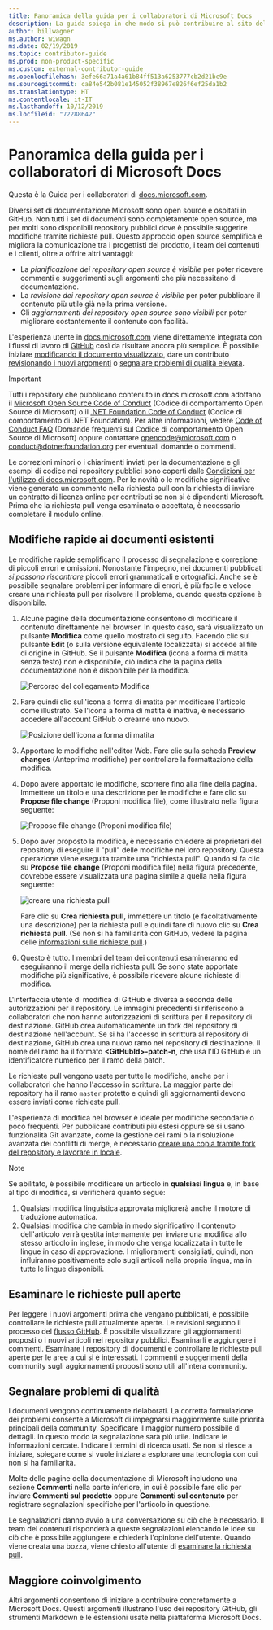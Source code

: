 ```yaml
---
title: Panoramica della guida per i collaboratori di Microsoft Docs
description: La guida spiega in che modo si può contribuire al sito della documentazione Microsoft docs.microsoft.com.
author: billwagner
ms.author: wiwagn
ms.date: 02/19/2019
ms.topic: contributor-guide
ms.prod: non-product-specific
ms.custom: external-contributor-guide
ms.openlocfilehash: 3efe66a71a4a61b84ff513a6253777cb2d21bc9e
ms.sourcegitcommit: ca84e542b081e145052f38967e826f6ef25da1b2
ms.translationtype: HT
ms.contentlocale: it-IT
ms.lasthandoff: 10/12/2019
ms.locfileid: "72288642"
---
```

# <a name="microsoft-docs-contributor-guide-overview"></a>Panoramica della guida per i collaboratori di Microsoft Docs

Questa è la Guida per i collaboratori di [docs.microsoft.com](https://docs.microsoft.com).

Diversi set di documentazione Microsoft sono open source e ospitati in GitHub. Non tutti i set di documenti sono completamente open source, ma per molti sono disponibili repository pubblici dove è possibile suggerire modifiche tramite richieste pull. Questo approccio open source semplifica e migliora la comunicazione tra i progettisti del prodotto, i team dei contenuti e i clienti, oltre a offrire altri vantaggi:

- La _pianificazione dei repository open source è visibile_ per poter ricevere commenti e suggerimenti sugli argomenti che più necessitano di documentazione.
- La _revisione dei repository open source è visibile_ per poter pubblicare il contenuto più utile già nella prima versione.
- Gli _aggiornamenti dei repository open source sono visibili_ per poter migliorare costantemente il contenuto con facilità.

L'esperienza utente in [docs.microsoft.com](https://docs.microsoft.com) viene direttamente integrata con i flussi di lavoro di [GitHub](https://github.com) così da risultare ancora più semplice. È possibile iniziare [modificando il documento visualizzato](#quick-edits-to-existing-documents), dare un contributo [revisionando i nuovi argomenti](#review-open-prs) o [segnalare problemi di qualità elevata](#create-quality-issues).

> [!IMPORTANT]
> Tutti i repository che pubblicano contenuto in docs.microsoft.com adottano il [Microsoft Open Source Code of Conduct](https://opensource.microsoft.com/codeofconduct/) (Codice di comportamento Open Source di Microsoft) o il [.NET Foundation Code of Conduct](https://dotnetfoundation.org/code-of-conduct) (Codice di comportamento di .NET Foundation). Per altre informazioni, vedere [Code of Conduct FAQ](https://opensource.microsoft.com/codeofconduct/faq/) (Domande frequenti sul Codice di comportamento Open Source di Microsoft) oppure contattare [opencode@microsoft.com](mailto:opencode@microsoft.com) o [conduct@dotnetfoundation.org](mailto:conduct@dotnetfoundation.org) per eventuali domande o commenti.<br>
>
> Le correzioni minori o i chiarimenti inviati per la documentazione e gli esempi di codice nei repository pubblici sono coperti dalle [Condizioni per l'utilizzo di docs.microsoft.com](https://docs.microsoft.com/legal/termsofuse). Per le novità o le modifiche significative viene generato un commento nella richiesta pull con la richiesta di inviare un contratto di licenza online per contributi se non si è dipendenti Microsoft. Prima che la richiesta pull venga esaminata o accettata, è necessario completare il modulo online.

## <a name="quick-edits-to-existing-documents"></a>Modifiche rapide ai documenti esistenti

Le modifiche rapide semplificano il processo di segnalazione e correzione di piccoli errori e omissioni. Nonostante l'impegno, nei documenti pubblicati _si possono riscontrare_ piccoli errori grammaticali e ortografici. Anche se è possibile segnalare problemi per informare di errori, è più facile e veloce creare una richiesta pull per risolvere il problema, quando questa opzione è disponibile.

1. Alcune pagine della documentazione consentono di modificare il contenuto direttamente nel browser. In questo caso, sarà visualizzato un pulsante **Modifica** come quello mostrato di seguito. Facendo clic sul pulsante **Edit** (o sulla versione equivalente localizzata) si accede al file di origine in GitHub. Se il pulsante **Modifica** (icona a forma di matita senza testo) non è disponibile, ciò indica che la pagina della documentazione non è disponibile per la modifica.

   ![Percorso del collegamento Modifica](./media/index/edit-article.png)

2. Fare quindi clic sull'icona a forma di matita per modificare l'articolo come illustrato. Se l'icona a forma di matita è inattiva, è necessario accedere all'account GitHub o crearne uno nuovo. 

   ![Posizione dell'icona a forma di matita](./media/index/edit-icon.png)


3. Apportare le modifiche nell'editor Web. Fare clic sulla scheda **Preview changes** (Anteprima modifiche) per controllare la formattazione della modifica.

4. Dopo avere apportato le modifiche, scorrere fino alla fine della pagina. Immettere un titolo e una descrizione per le modifiche e fare clic su **Propose file change** (Proponi modifica file), come illustrato nella figura seguente:

   ![Propose file change (Proponi modifica file)](./media/index/submit-pull-request.png)

5. Dopo aver proposto la modifica, è necessario chiedere ai proprietari del repository di eseguire il "pull" delle modifiche nel loro repository. Questa operazione viene eseguita tramite una "richiesta pull". Quando si fa clic su **Propose file change** (Proponi modifica file) nella figura precedente, dovrebbe essere visualizzata una pagina simile a quella nella figura seguente:

   ![creare una richiesta pull](media/index/create-pull-request.png)

   Fare clic su **Crea richiesta pull**, immettere un titolo (e facoltativamente una descrizione) per la richiesta pull e quindi fare di nuovo clic su **Crea richiesta pull**. (Se non si ha familiarità con GitHub, vedere la pagina delle [informazioni sulle richieste pull](https://help.github.com/en/articles/about-pull-requests).)

6. Questo è tutto. I membri del team dei contenuti esamineranno ed eseguiranno il merge della richiesta pull. Se sono state apportate modifiche più significative, è possibile ricevere alcune richieste di modifica.

L'interfaccia utente di modifica di GitHub è diversa a seconda delle autorizzazioni per il repository. Le immagini precedenti si riferiscono a collaboratori che non hanno autorizzazioni di scrittura per il repository di destinazione. GitHub crea automaticamente un fork del repository di destinazione nell'account. Se si ha l'accesso in scrittura al repository di destinazione, GitHub crea una nuovo ramo nel repository di destinazione. Il nome del ramo ha il formato **\<GitHubId\>-patch-n**, che usa l'ID GitHub e un identificatore numerico per il ramo della patch.

Le richieste pull vengono usate per tutte le modifiche, anche per i collaboratori che hanno l'accesso in scrittura. La maggior parte dei repository ha il ramo `master` protetto e quindi gli aggiornamenti devono essere inviati come richieste pull.

L'esperienza di modifica nel browser è ideale per modifiche secondarie o poco frequenti. Per pubblicare contributi più estesi oppure se si usano funzionalità Git avanzate, come la gestione dei rami o la risoluzione avanzata dei conflitti di merge, è necessario [creare una copia tramite fork del repository e lavorare in locale](how-to-write-workflows-major.md).

> [!NOTE]
> Se abilitato, è possibile modificare un articolo in **qualsiasi lingua** e, in base al tipo di modifica, si verificherà quanto segue:
> 1. Qualsiasi modifica linguistica approvata migliorerà anche il motore di traduzione automatica.
> 2. Qualsiasi modifica che cambia in modo significativo il contenuto dell'articolo verrà gestita internamente per inviare una modifica allo stesso articolo in inglese, in modo che venga localizzata in tutte le lingue in caso di approvazione.
> I miglioramenti consigliati, quindi, non influiranno positivamente solo sugli articoli nella propria lingua, ma in tutte le lingue disponibili.

## <a name="review-open-prs"></a>Esaminare le richieste pull aperte

Per leggere i nuovi argomenti prima che vengano pubblicati, è possibile controllare le richieste pull attualmente aperte. Le revisioni seguono il processo del [flusso GitHub](https://guides.github.com/introduction/flow/). È possibile visualizzare gli aggiornamenti proposti o i nuovi articoli nei repository pubblici. Esaminarli e aggiungere i commenti. Esaminare i repository di documenti e controllare le richieste pull aperte per le aree a cui si è interessati. I commenti e suggerimenti della community sugli aggiornamenti proposti sono utili all'intera community.

## <a name="create-quality-issues"></a>Segnalare problemi di qualità

I documenti vengono continuamente rielaborati. La corretta formulazione dei problemi consente a Microsoft di impegnarsi maggiormente sulle priorità principali della community. Specificare il maggior numero possibile di dettagli. In questo modo la segnalazione sarà più utile. Indicare le informazioni cercate. Indicare i termini di ricerca usati. Se non si riesce a iniziare, spiegare come si vuole iniziare a esplorare una tecnologia con cui non si ha familiarità.

Molte delle pagine della documentazione di Microsoft includono una sezione **Commenti** nella parte inferiore, in cui è possibile fare clic per inviare **Commenti sul prodotto** oppure **Commenti sul contenuto** per registrare segnalazioni specifiche per l'articolo in questione.

Le segnalazioni danno avvio a una conversazione su ciò che è necessario. Il team dei contenuti risponderà a queste segnalazioni elencando le idee su ciò che è possibile aggiungere e chiederà l'opinione dell'utente. Quando viene creata una bozza, viene chiesto all'utente di [esaminare la richiesta pull](#review-open-prs).

## <a name="get-more-involved"></a>Maggiore coinvolgimento

Altri argomenti consentono di iniziare a contribuire concretamente a Microsoft Docs. Questi argomenti illustrano l'uso dei repository GitHub, gli strumenti Markdown e le estensioni usate nella piattaforma Microsoft Docs.
